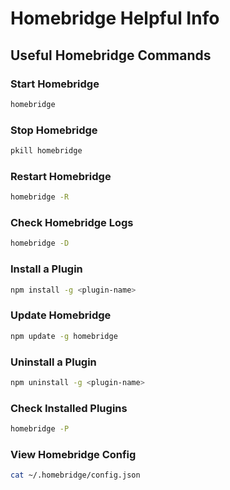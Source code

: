 # Homebridge Helpful Info

## Useful Homebridge Commands

### Start Homebridge
```bash
homebridge
```

### Stop Homebridge
```bash
pkill homebridge
```

### Restart Homebridge
```bash
homebridge -R
```

### Check Homebridge Logs
```bash
homebridge -D
```

### Install a Plugin
```bash
npm install -g <plugin-name>
```

### Update Homebridge
```bash
npm update -g homebridge
```

### Uninstall a Plugin
```bash
npm uninstall -g <plugin-name>
```

### Check Installed Plugins
```bash
homebridge -P
```

### View Homebridge Config
```bash
cat ~/.homebridge/config.json
```

